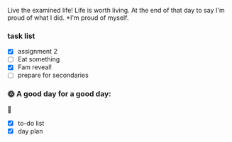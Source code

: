 
Live the examined life! Life is worth living. 
At the end of that day to say I'm proud of what I did. *I'm proud of myself.

### task list
- [x] assignment 2
- [ ] Eat something
- [x] Fam reveal!
- [ ] prepare for secondaries
### 🌞 A good day for a good day:
🌻
- [x] to-do list
- [x] day plan
